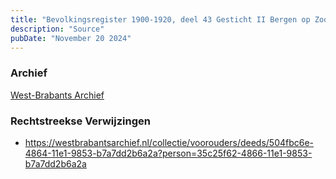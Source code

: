 ```yaml
---
title: "Bevolkingsregister 1900-1920, deel 43 Gesticht II Bergen op Zoom"
description: "Source"
pubDate: "November 20 2024"
---
```


### Archief
[West-Brabants Archief](https://westbrabantsarchief.nl/)

### Rechtstreekse Verwijzingen
- https://westbrabantsarchief.nl/collectie/voorouders/deeds/504fbc6e-4864-11e1-9853-b7a7dd2b6a2a?person=35c25f62-4866-11e1-9853-b7a7dd2b6a2a